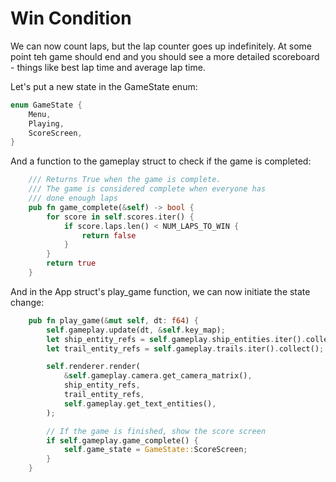 # Win Condition

We can now count laps, but the lap counter goes up indefinitely.
At some point teh game should end and you should see a more
detailed scoreboard - things like best lap time and average lap time.

Let's put a new state in the GameState enum:
```rust
enum GameState {
    Menu,
    Playing,
    ScoreScreen,
}
```

And a function to the gameplay struct to check if the game is
completed:

```rust
    /// Returns True when the game is complete.
    /// The game is considered complete when everyone has
    /// done enough laps
    pub fn game_complete(&self) -> bool {
        for score in self.scores.iter() {
            if score.laps.len() < NUM_LAPS_TO_WIN {
                return false
            }
        }
        return true
    }
```

And in the App struct's play_game function, we can now initiate
the state change:
```rust
    pub fn play_game(&mut self, dt: f64) {
        self.gameplay.update(dt, &self.key_map);
        let ship_entity_refs = self.gameplay.ship_entities.iter().collect();
        let trail_entity_refs = self.gameplay.trails.iter().collect();

        self.renderer.render(
            &self.gameplay.camera.get_camera_matrix(),
            ship_entity_refs,
            trail_entity_refs,
            self.gameplay.get_text_entities(),
        );

        // If the game is finished, show the score screen
        if self.gameplay.game_complete() {
            self.game_state = GameState::ScoreScreen;
        }
    }
```


<canvas id="swoop_win_condition"></canvas>


